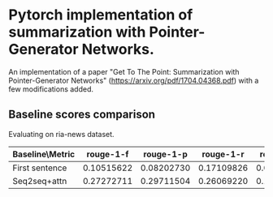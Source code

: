 # Pytorch implementation of summarization with Pointer-Generator Networks.

An implementation of a paper "Get To The Point: Summarization with Pointer-Generator Networks" (https://arxiv.org/pdf/1704.04368.pdf) with a few modifications added.

## Baseline scores comparison	

Evaluating on ria-news dataset.

Baseline\Metric | rouge-1-f	| rouge-1-p	| rouge-1-r	| rouge-2-f	| rouge-2-p	| rouge-2-r	| rouge-l-f	| rouge-l-p	| rouge-l-r |
--------- | --------- | --------- | --------- |  --------- | --------- | --------- | --------- | --------- | --------- |
First sentence | 0.10515622 | 0.08202730 | 0.17109826 |  0.02310585 | 0.01773702 | 0.04013821 | 0.07781251 | 0.07387972 | 0.15335960 |
Seq2seq+attn | 0.27272711 |	0.29711504 |	0.26069220 |	0.14079773 |	0.15397009 |	0.13496864 |	0.24934808 |	0.28070855 |	0.24599733|
